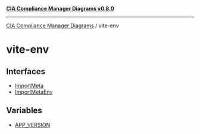 [**CIA Compliance Manager Diagrams v0.8.0**](../README.md)

***

[CIA Compliance Manager Diagrams](../modules.md) / vite-env

# vite-env

## Interfaces

- [ImportMeta](interfaces/ImportMeta.md)
- [ImportMetaEnv](interfaces/ImportMetaEnv.md)

## Variables

- [APP\_VERSION](variables/APP_VERSION.md)

